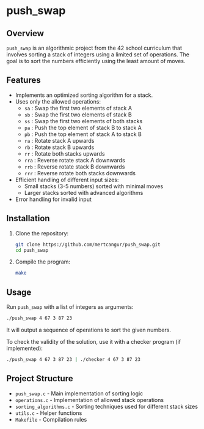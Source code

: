 # push_swap

## Overview
`push_swap` is an algorithmic project from the 42 school curriculum that involves sorting a stack of integers using a limited set of operations. The goal is to sort the numbers efficiently using the least amount of moves.

## Features
- Implements an optimized sorting algorithm for a stack.
- Uses only the allowed operations:
  - `sa` : Swap the first two elements of stack A
  - `sb` : Swap the first two elements of stack B
  - `ss` : Swap the first two elements of both stacks
  - `pa` : Push the top element of stack B to stack A
  - `pb` : Push the top element of stack A to stack B
  - `ra` : Rotate stack A upwards
  - `rb` : Rotate stack B upwards
  - `rr` : Rotate both stacks upwards
  - `rra` : Reverse rotate stack A downwards
  - `rrb` : Reverse rotate stack B downwards
  - `rrr` : Reverse rotate both stacks downwards
- Efficient handling of different input sizes:
  - Small stacks (3-5 numbers) sorted with minimal moves
  - Larger stacks sorted with advanced algorithms
- Error handling for invalid input

## Installation
1. Clone the repository:
   ```sh
   git clone https://github.com/mertcangur/push_swap.git
   cd push_swap
   ```
2. Compile the program:
   ```sh
   make
   ```

## Usage
Run `push_swap` with a list of integers as arguments:
```sh
./push_swap 4 67 3 87 23
```
It will output a sequence of operations to sort the given numbers.

To check the validity of the solution, use it with a checker program (if implemented):
```sh
./push_swap 4 67 3 87 23 | ./checker 4 67 3 87 23
```

## Project Structure
- `push_swap.c` - Main implementation of sorting logic
- `operations.c` - Implementation of allowed stack operations
- `sorting_algorithms.c` - Sorting techniques used for different stack sizes
- `utils.c` - Helper functions
- `Makefile` - Compilation rules


